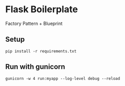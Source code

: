 # Flask Boilerplate

Factory Pattern + Blueprint

## Setup

` pip install -r requirements.txt `

## Run with gunicorn

` gunicorn -w 4 run:myapp --log-level debug --reload `
